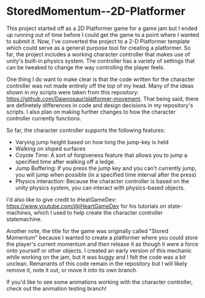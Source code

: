 # StoredMomentum--2D-Platformer

This project started off as a 2D Platformer game for a game jam but I ended up running out of time before I could get the game to a point where I wanted to submit it. Now, I've converted the project to a 2-D Platformer template which could serve as a general purpose tool for creating a platformer. So far, the project includes a working character controller that makes use of unity's built-in physics system. The controller has a variety of settings that can be tweaked to change the way controlling the player feels. 

One thing I do want to make clear is that the code written for the character controller was not made entirely off the top of my head.
Many of the ideas shown in my scripts were taken from this repository: https://github.com/Dawnosaur/platformer-movement. That being said, there are definetely differences in code and design decisions in my repository's scripts. I also plan on making further changes to how the character controller currently functions.

So far, the character controller supports the following features:
- Varying jump height based on how long the jump-key is held
- Walking on sloped surfaces
- Coyote Time: A sort of forgiveness feature that allows you to jump a specified time after walking off a ledge.
- Jump Buffering: If you press the jump key and you can't currently jump, you will jump when possible (in a specified time interval after the press)
- Physics interaction: Because the character controller is based on the unity physics system, you can interact with physics-based objects.

I'd also like to give credit to iHeatGameDev: https://www.youtube.com/@iHeartGameDev for his tutorials on state-machines, which I used to
help create the character controller statemachine.

Another note, the title for the game was originally called "Stored Momentum" because I wanted to create a platformer where you could
store the player's current momentum and then release it as though it were a force onto yourself or other objects. I created an early version of this
mechanic while working on the jam, but it was buggy and I felt the code was a bit unclean. Remanants of this code remain in the repository but I will likely
remove it, note it out, or move it into its own branch.

If you'd like to see some animations working with the character controller, check out the animation testing branch!
